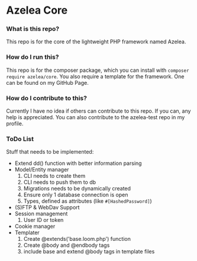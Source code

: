 # Azelea Core

### What is this repo?
This repo is for the core of the lightweight PHP framework named Azelea.

### How do I run this?
This repo is for the composer package, which you can install 
with ```composer require azelea/core```.
You also require a template for the framework. One can be found
on my GitHub Page.

### How do I contribute to this?
Currently I have no idea if others can contribute to this repo. If you can, any help is appreciated. You can also contribute to the azelea-test repo in my profile.

### ToDo List
Stuff that needs to be implemented:
 - Extend dd() function with better information parsing
 - Model/Entity manager
    1. CLI needs to create them 
    2. CLI needs to push them to db
    3. Migrations needs to be dynamically created
    4. Ensure only 1 database connection is open
    5. Types, defined as attributes (like ```#[HashedPassword]```)
 - (S)FTP & WebDav Support
 - Session management
    1. User ID or token
 - Cookie manager
 - Templater
    1. Create @extends('base.loom.php') function
    2. Create @body and @endbody tags
    3. include base and extend @body tags in template files
